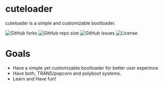 # cuteloader
cuteloader is a simple and customizable bootloader.

![GitHub forks](https://img.shields.io/github/forks/popcorn-kernel/cuteloader)
![GitHub repo size](https://img.shields.io/github/repo-size/popcorn-kernel/cuteloader)
![GitHub issues](https://img.shields.io/github/issues/popcorn-kernel/cuteloader)
![License](https://img.shields.io/github/license/popcorn-kernel/cuteloader)

# Goals
- Have a simple yet customizable bootloader for better user experince.
- Have both, TRANS/popcorn and polyboot systems.
- Learn and Have fun!
